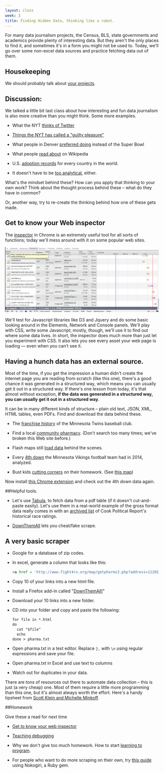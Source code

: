 ```yaml
---
layout: class
week: 3
title: Finding Hidden Data, thinking like a robot.
---
```


For many data journalism projects, the Census, BLS, state governments and academics provide plenty of interesting data. But they aren't the only places to find it, and sometimes it's in a form you might not be used to. Today, we'll go over some non-excel data sources and practice fetching data out of them.



## Housekeeping
We should probably talk about [your projects](../../projects/).

## Discussion:
We talked a little bit last class about how interesting and fun data journalism is also more creative than you might think. Some more examples.

- What the NYT [thinks of Twitter](http://qz.com/130189/the-complete-history-of-twitter-as-told-through-tortured-descriptions-in-the-new-york-times/)

- [Things the NYT has called a "guilty pleasure"](http://6thfloor.blogs.nytimes.com/2014/02/07/22-things-the-new-york-times-has-called-a-guilty-pleasure/)

- What people in Denver [preferred doing](https://twitter.com/nxthompson/status/430536058858528768) instead of the Super Bowl

- What people [read about](http://www.slate.com/articles/life/culturebox/2014/01/wikipedia_s_penis_and_vagina_pages_their_colorful_history_and_popular_present.html) on Wikipedia

- U.S. [adoption records](http://adoption.state.gov/about_us/statistics.php) for every country in the world.

- It doesn't have to be [too analytical](http://nymag.com/thecut/2014/02/here-are-cities-where-women-earn-the-most-money.html), either.

What's the mindset behind these? How can you apply that thinking to your own work? Think about the thought process behind these – what do they have in common?

Or, another way, try to re-create the thinking behind how one of these gets made.

## Get to know your Web inspector
The [inspector](https://developers.google.com/chrome-developer-tools/) in Chrome is an extremely useful tool for all sorts of functions; today we'll mess around with it on some popular web sites.

<img src="inspector.png">

We'll test for Javascript libraries like D3 and Jquery and do some basic looking around in the Elements, Network and Console panels. We'll play with CSS, write some Javascript; mostly, though, we'll use it to find out where some data lives. In short, the inspector does much more than just let you experiment with CSS. It also lets you see every asset your web page is loading &mdash; even when you can't see it.

## Having a hunch data has an external source.
Most of the time, if you get the impression a human didn't create the internet page you are reading from scratch (like this one), there's a good chance it was generated in a structured way, which means you can usually get it out in a structured way. If there's one lesson from today, it's that almost without exception, **if the data was generated in a structured way, you can usually get it out in a structured way**.

It can be in many different kinds of structure – plain old text, JSON, XML, HTML tables, even PDFs. Find and download the data behind these.

- The [franchise history](http://www.baseball-reference.com/teams/MIN/) of the Minnesota Twins baseball club.

- Find a local [community pharmacy](http://www.ncpanet.org/index.php/find-your-local-pharmacy). (Don't search too many times; we've broken this Web site before.)

- Flash maps still [load data](http://transform.mo.gov/map/) behind the scenes.

- Every [4th down](http://www.nytimes.com/newsgraphics/2013/11/28/fourth-downs/team.html?teamid=MIN) the Minnesota Vikings football team had in 2014, analyzed.

- Bust kids [cutting corners](http://erikreyna.github.io/chicago/) on their homework. (See [this map](http://www.nytimes.com/interactive/2013/01/29/us/where-50000-guns-in-chicago-came-from.html))

Now install [this Chrome extension](https://chrome.google.com/webstore/detail/jsonview/chklaanhfefbnpoihckbnefhakgolnmc) and check out the 4th down data again.

##Helpful tools.
- Let's use [Tabula](http://tabula.nerdpower.org/), to fetch data from a pdf table (if it doesn't cut-and-paste easily). Let's use them in a real-world example of the gross format data really comes in with an [archived list](http://cooktemp.dreamhosters.com/races/senate/ratings.php) of Cook Political Report's historical race ratings.

- [DownThemAll](https://addons.mozilla.org/en-US/firefox/addon/downthemall/) lets you cheat/fake scrape.


## A very basic scraper

- Google for a database of zip codes.

- In excel, generate a column that looks like this:

	```html
	<a href = 'http://www.fight4rx.org/map/getpharms3.php?address=11201'>11201</a>
	```

- Copy 10 of your links into a new html file.

- Install a Firefox add-in called "[DownThemAll!](http://www.downthemall.net/)"

- Download your 10 links into a new folder.

- CD into your folder and copy and paste the following:

	```
	for file in *.html
	do
	  cat "$file"
	  echo
	done > pharma.txt
	```

- Open pharma.txt in a text editor. Replace ```},``` with ```\n``` using regular expressions and save your file.
- Open pharma.txt in Excel and use text to columns
- Watch out for duplicates in your data.


There are tons of resources out there to automate data collection – this is just (a very cheap) one. Most of them require a little more programming than this one, but it's almost always worth the effort. Here's a handy tipsheet from [Scott Klein and Michelle Minkoff](https://github.com/kleinmatic/datashow).

##Homework

Give these a read for next time

- [Get to know your web inspector](http://ruby.bastardsbook.com/chapters/web-inspecting-html/)

- [Teaching debugging](http://danluu.com/teach-debugging/)

- Why we don't give too much homework. How to start [learning to program](http://www.propublica.org/nerds/item/how-to-start-learning-how-to-program).

- For people who want to do more scraping on their own, try [this guide](http://ruby.bastardsbook.com/chapters/html-parsing/) using Nokogiri, a Ruby gem.